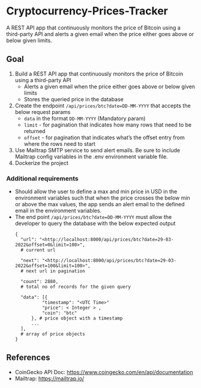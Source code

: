 # Cryptocurrency-Prices-Tracker

A REST API app that continuously monitors the price of Bitcoin using a third-party API and alerts a given email when the
price either goes above or below given limits.

## Goal

1. Build a REST API app that continuously monitors the price of Bitcoin using a third-party API
    - Alerts a given email when the price either goes above or below given limits
    - Stores the queried price in the database
2. Create the endpoint `/api/prices/btc?date=DD-MM-YYYY` that accepts the below request params
    - `data` in the format `DD-MM-YYYY` (Mandatory param)
    - `limit` - for pagination that indicates how many rows that need to be returned
    - `offset` - for pagination that indicates what’s the offset entry from where the rows need to start
3. Use Mailtrap SMTP service to send alert emails. Be sure to include Mailtrap config variables in the .env environment
   variable file.
4. Dockerize the project

### Additional requirements

- Should allow the user to define a max and min price in USD in the environment variables such that when the price
  crosses the below min or above the max values, the app sends an alert email to the defined email in the environment
  variables.
- The end point `/api/prices/btc?date=DD-MM-YYYY` must allow the developer to query the database with the below expected
  output
  ```
  {
    "url": "<http://localhost:8000/api/prices/btc?date=29-03-2022&offset=0&limit=100>",
    # current url

    "next": "<http://localhost:8000/api/prices/btc?date=29-03-2022&offset=100&limit=100>",
    # next url in pagination

    "count": 2880,
    # total no of records for the given query

    "data": [{
            "timestamp": "<UTC Time>"
            "price": < Integer > ,
            "coin": "btc"
        }, # price object with a timestamp
        ...
    ],
    # array of price objects
  }

## References

- CoinGecko API Doc: <https://www.coingecko.com/en/api/documentation>
- Mailtrap: <https://mailtrap.io/>
